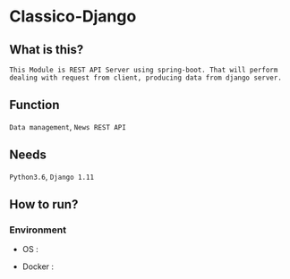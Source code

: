 # Classico-Django


## What is this?    
    This Module is REST API Server using spring-boot. That will perform dealing with request from client, producing data from django server.


## Function
`Data management`, `News REST API`


## Needs
`Python3.6`, `Django 1.11` 


## How to run?



### Environment
- OS : 
    
- Docker :
